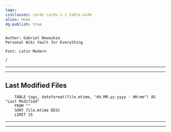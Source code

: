 ```yaml
---
tags:
cssClasses: cards cards-1-1 table-wide
alias: Home
dg-publish: true
---
```


```ad-abstract
Author: Gabriel Nowaskie
Personal Wiki Vault for Everything 

Font: Latin Modern 
```

```ActivityHistory
/
```
---
---

## Last Modified Files
```dataview 
	TABLE tags, dateformat(file.mtime, "dd.MM.yy.yyyy - HH:mm") AS "Last Modified"
	FROM ""
	SORT file.mtime DESC
	LIMIT 15

```
---
---
